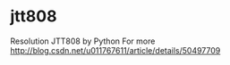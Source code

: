 # jtt808
Resolution JTT808 by Python
For more http://blog.csdn.net/u011767611/article/details/50497709